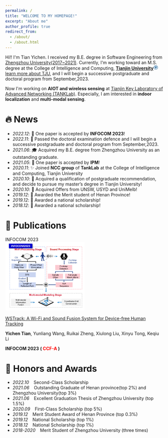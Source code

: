 ```yaml
---
permalink: /
title: "WELCOME TO MY HOMEPAGE!"
excerpt: "About me"
author_profile: true
redirect_from: 
  - /about/
  - /about.html
---
```

<span class='anchor' id='about-me'></span>

Hi!! I'm Tian Yichen. I received my B.E. degree in Software Engineering from [Zhengzhou University(2017~2021)](http://softschool.zzu.edu.cn/). Currently, I'm working toward an M.S. degree at the College of Intelligence and Computing, [**Tianjin University**](http://cic.tju.edu.cn/english/home.htm)<img src='images/logo_TJU.png' style='width: 1.1em;'> [learn more about TJU](http://www.tju.edu.cn/english/index.htm), and I will begin a successive postgraduate and doctoral program from September,2023.

Now I'm working on **AIOT and wireless sensing** at [Tianjin Key Laboratory of Advanced Networking (TANKLab)](http://tj.teacher.360eol.com/teacherBasic/preview?teacherId=12111). Especially, I am interested in **indoor localization** and **multi-modal sensing**. 

# 🔥 News
- *2022.12*: 🎉 One paper is accepted by **INFOCOM 2023**!
- *2022.11*: 🎉 Passed the doctoral examination defence and I will begin a successive postgraduate and doctoral program from September,2023.
- *2021.06*: 🎓 Acquired my B.E. degree from Zhengzhou University as an outstanding graduate.
- *2021.05*: 🎉 One paper is accepted by **IPM**!
- *2020.11*: ✨ Joined **NCC group** of **TankLab** at the College of Intelligence and Computing,  Tianjin University
- *2020.10*: 🎉 Acquired a qualification of postgraduate recommendation, and decide to pursue my master’s degree in Tianjin University!
- *2020.10*: 🎉 Acquired Offers from UNSW, USYD and UniMelb!
- *2019.12*: 🎉 Awarded the Merit student of Henan Province!
- *2019.12*: 🏅 Awarded a national scholarship!
- *2018.12*: 🏅 Awarded a national scholarship!


# 📝 Publications

<div class='paper-box'><div class='paper-box-image'><div><div class="badge">INFOCOM 2023</div><img src='images/wstrack.png' alt="sym" width="50%"></div></div>
<div class='paper-box-text' markdown="1">

[WSTrack: A Wi-Fi and Sound Fusion System for Device-free Human Tracking](https://tiantyc.github.io/)

**Yichen Tian**, Yunliang Wang, Ruikai Zheng, Xiulong Liu, Xinyu Tong, Keqiu Li

**INFOCOM 2023** **(<font color=red> CCF-A </font>)** 
</div>
</div>
 



# 🏅 Honors and Awards
- *2022.10* &ensp; Second-Class Scholarship
- *2021.06* &ensp; Outstanding Graduate of Henan province(top 2%) and Zhengzhou University(top 3%)
- *2021.06* &ensp; Excellent Graduation Thesis of Zhengzhou University (top 1.5%)
- *2020.09* &ensp; First-Class Scholarship (top 5%)
- *2019.12* &ensp; Merit Student Award of Henan Province (top 0.3%)
- *2019.12* &ensp; National Scholarship (top 1%)
- *2018.12* &ensp; National Scholarship (top 1%)
- *2018-2020* &ensp; Merit Student of Zhengzhou University (three times)
